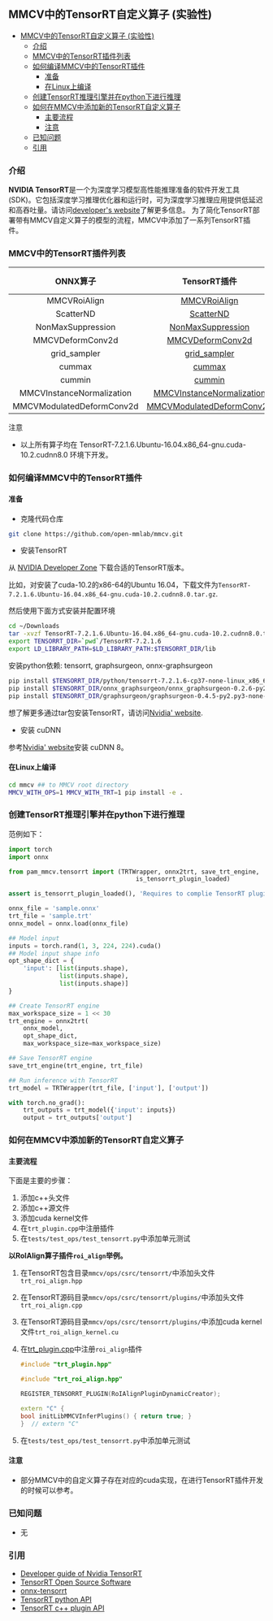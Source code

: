 ## MMCV中的TensorRT自定义算子 (实验性)

<!-- TOC -->

- [MMCV中的TensorRT自定义算子 (实验性)](#mmcv%E4%B8%AD%E7%9A%84tensorrt%E8%87%AA%E5%AE%9A%E4%B9%89%E7%AE%97%E5%AD%90-%E5%AE%9E%E9%AA%8C%E6%80%A7)
  - [介绍](#%E4%BB%8B%E7%BB%8D)
  - [MMCV中的TensorRT插件列表](#mmcv%E4%B8%AD%E7%9A%84tensorrt%E6%8F%92%E4%BB%B6%E5%88%97%E8%A1%A8)
  - [如何编译MMCV中的TensorRT插件](#%E5%A6%82%E4%BD%95%E7%BC%96%E8%AF%91mmcv%E4%B8%AD%E7%9A%84tensorrt%E6%8F%92%E4%BB%B6)
    - [准备](#%E5%87%86%E5%A4%87)
    - [在Linux上编译](#%E5%9C%A8linux%E4%B8%8A%E7%BC%96%E8%AF%91)
  - [创建TensorRT推理引擎并在python下进行推理](#%E5%88%9B%E5%BB%BAtensorrt%E6%8E%A8%E7%90%86%E5%BC%95%E6%93%8E%E5%B9%B6%E5%9C%A8python%E4%B8%8B%E8%BF%9B%E8%A1%8C%E6%8E%A8%E7%90%86)
  - [如何在MMCV中添加新的TensorRT自定义算子](#%E5%A6%82%E4%BD%95%E5%9C%A8mmcv%E4%B8%AD%E6%B7%BB%E5%8A%A0%E6%96%B0%E7%9A%84tensorrt%E8%87%AA%E5%AE%9A%E4%B9%89%E7%AE%97%E5%AD%90)
    - [主要流程](#%E4%B8%BB%E8%A6%81%E6%B5%81%E7%A8%8B)
    - [注意](#%E6%B3%A8%E6%84%8F)
  - [已知问题](#%E5%B7%B2%E7%9F%A5%E9%97%AE%E9%A2%98)
  - [引用](#%E5%BC%95%E7%94%A8)

<!-- TOC -->

### 介绍

**NVIDIA TensorRT**是一个为深度学习模型高性能推理准备的软件开发工具(SDK)。它包括深度学习推理优化器和运行时，可为深度学习推理应用提供低延迟和高吞吐量。请访问[developer's website](https://developer.nvidia.com/tensorrt)了解更多信息。
为了简化TensorRT部署带有MMCV自定义算子的模型的流程，MMCV中添加了一系列TensorRT插件。

### MMCV中的TensorRT插件列表

|         ONNX算子          |                                  TensorRT插件                                   | MMCV版本 |
| :-----------------------: | :-----------------------------------------------------------------------------: | :------: |
|       MMCVRoiAlign        |              [MMCVRoiAlign](./tensorrt_custom_ops.md#mmcvroialign)              |  1.2.6   |
|         ScatterND         |                 [ScatterND](./tensorrt_custom_ops.md#scatternd)                 |  1.2.6   |
|     NonMaxSuppression     |         [NonMaxSuppression](./tensorrt_custom_ops.md#nonmaxsuppression)         |  1.3.0   |
|     MMCVDeformConv2d      |          [MMCVDeformConv2d](./tensorrt_custom_ops.md#mmcvdeformconv2d)          |  1.3.0   |
|       grid_sampler        |              [grid_sampler](./tensorrt_custom_ops.md#grid-sampler)              |  1.3.1   |
|          cummax           |                    [cummax](./tensorrt_custom_ops.md#cummax)                    |  1.3.5   |
|          cummin           |                    [cummin](./tensorrt_custom_ops.md#cummin)                    |  1.3.5   |
| MMCVInstanceNormalization | [MMCVInstanceNormalization](./tensorrt_custom_ops.md#mmcvinstancenormalization) |  1.3.5   |
| MMCVModulatedDeformConv2d | [MMCVModulatedDeformConv2d](./tensorrt_custom_ops.md#mmcvmodulateddeformconv2d) |  master  |

注意

- 以上所有算子均在 TensorRT-7.2.1.6.Ubuntu-16.04.x86_64-gnu.cuda-10.2.cudnn8.0 环境下开发。

### 如何编译MMCV中的TensorRT插件

#### 准备

- 克隆代码仓库

```bash
git clone https://github.com/open-mmlab/mmcv.git
```

- 安装TensorRT

从 [NVIDIA Developer Zone](https://developer.nvidia.com/nvidia-tensorrt-download) 下载合适的TensorRT版本。

比如，对安装了cuda-10.2的x86-64的Ubuntu 16.04，下载文件为`TensorRT-7.2.1.6.Ubuntu-16.04.x86_64-gnu.cuda-10.2.cudnn8.0.tar.gz`.

然后使用下面方式安装并配置环境

```bash
cd ~/Downloads
tar -xvzf TensorRT-7.2.1.6.Ubuntu-16.04.x86_64-gnu.cuda-10.2.cudnn8.0.tar.gz
export TENSORRT_DIR=`pwd`/TensorRT-7.2.1.6
export LD_LIBRARY_PATH=$LD_LIBRARY_PATH:$TENSORRT_DIR/lib
```

安装python依赖: tensorrt, graphsurgeon, onnx-graphsurgeon

```bash
pip install $TENSORRT_DIR/python/tensorrt-7.2.1.6-cp37-none-linux_x86_64.whl
pip install $TENSORRT_DIR/onnx_graphsurgeon/onnx_graphsurgeon-0.2.6-py2.py3-none-any.whl
pip install $TENSORRT_DIR/graphsurgeon/graphsurgeon-0.4.5-py2.py3-none-any.whl
```

想了解更多通过tar包安装TensorRT，请访问[Nvidia' website](https://docs.nvidia.com/deeplearning/tensorrt/archives/tensorrt-721/install-guide/index.html#installing-tar).

- 安装 cuDNN

参考[Nvidia' website](https://docs.nvidia.com/deeplearning/cudnn/install-guide/index.html#installlinux-tar)安装 cuDNN 8。

#### 在Linux上编译

```bash
cd mmcv ## to MMCV root directory
MMCV_WITH_OPS=1 MMCV_WITH_TRT=1 pip install -e .
```

### 创建TensorRT推理引擎并在python下进行推理

范例如下：

```python
import torch
import onnx

from pam_mmcv.tensorrt import (TRTWrapper, onnx2trt, save_trt_engine,
                                   is_tensorrt_plugin_loaded)

assert is_tensorrt_plugin_loaded(), 'Requires to complie TensorRT plugins in pam_mmcv'

onnx_file = 'sample.onnx'
trt_file = 'sample.trt'
onnx_model = onnx.load(onnx_file)

## Model input
inputs = torch.rand(1, 3, 224, 224).cuda()
## Model input shape info
opt_shape_dict = {
    'input': [list(inputs.shape),
              list(inputs.shape),
              list(inputs.shape)]
}

## Create TensorRT engine
max_workspace_size = 1 << 30
trt_engine = onnx2trt(
    onnx_model,
    opt_shape_dict,
    max_workspace_size=max_workspace_size)

## Save TensorRT engine
save_trt_engine(trt_engine, trt_file)

## Run inference with TensorRT
trt_model = TRTWrapper(trt_file, ['input'], ['output'])

with torch.no_grad():
    trt_outputs = trt_model({'input': inputs})
    output = trt_outputs['output']

```

### 如何在MMCV中添加新的TensorRT自定义算子

#### 主要流程

下面是主要的步骤：

1. 添加c++头文件
2. 添加c++源文件
3. 添加cuda kernel文件
4. 在`trt_plugin.cpp`中注册插件
5. 在`tests/test_ops/test_tensorrt.py`中添加单元测试

**以RoIAlign算子插件`roi_align`举例。**

1. 在TensorRT包含目录`mmcv/ops/csrc/tensorrt/`中添加头文件`trt_roi_align.hpp`

2. 在TensorRT源码目录`mmcv/ops/csrc/tensorrt/plugins/`中添加头文件`trt_roi_align.cpp`

3. 在TensorRT源码目录`mmcv/ops/csrc/tensorrt/plugins/`中添加cuda kernel文件`trt_roi_align_kernel.cu`

4. 在[trt_plugin.cpp](https://github.com/open-mmlab/mmcv/blob/master/mmcv/ops/csrc/tensorrt/plugins/trt_plugin.cpp)中注册`roi_align`插件

   ```c++
   #include "trt_plugin.hpp"

   #include "trt_roi_align.hpp"

   REGISTER_TENSORRT_PLUGIN(RoIAlignPluginDynamicCreator);

   extern "C" {
   bool initLibMMCVInferPlugins() { return true; }
   }  // extern "C"
   ```

5. 在`tests/test_ops/test_tensorrt.py`中添加单元测试

#### 注意

- 部分MMCV中的自定义算子存在对应的cuda实现，在进行TensorRT插件开发的时候可以参考。

### 已知问题

- 无

### 引用

- [Developer guide of Nvidia TensorRT](https://docs.nvidia.com/deeplearning/tensorrt/developer-guide/index.html)
- [TensorRT Open Source Software](https://github.com/NVIDIA/TensorRT)
- [onnx-tensorrt](https://github.com/onnx/onnx-tensorrt)
- [TensorRT python API](https://docs.nvidia.com/deeplearning/tensorrt/api/python_api/index.html)
- [TensorRT c++ plugin API](https://docs.nvidia.com/deeplearning/tensorrt/api/c_api/classnvinfer1_1_1_i_plugin.html)

